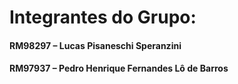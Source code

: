 # Integrantes do Grupo:

#### RM98297 – Lucas Pisaneschi Speranzini
#### RM97937 – Pedro Henrique Fernandes Lô de Barros
